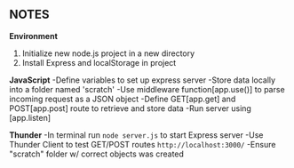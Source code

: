 ## NOTES 


**Environment**
1. Initialize new node.js project in a new directory
2. Install Express and localStorage in project


**JavaScript**
    -Define variables to set up express server
    -Store data locally into a folder named 'scratch'
    -Use middleware function[app.use()] to parse incoming request as a JSON object
    -Define GET[app.get] and POST[app.post] route to retrieve and store data 
    -Run server using [app.listen]


**Thunder**
-In terminal run `node server.js` to start Express server
-Use Thunder Client to test GET/POST routes `http://localhost:3000/`
-Ensure "scratch" folder w/ correct objects was created